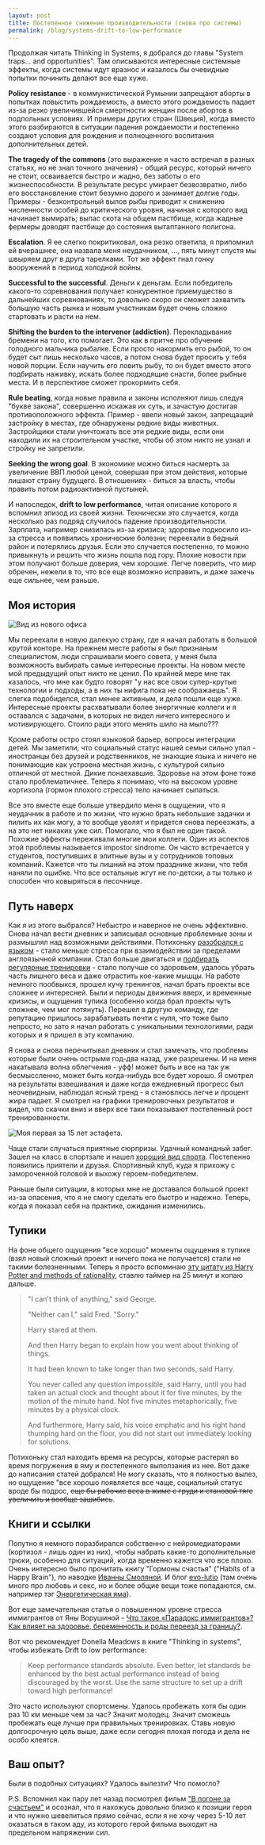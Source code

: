 ```yaml
---
layout: post
title: Постепенное снижение производительности (снова про системы)
permalink: /blog/systems-drift-to-low-performance
---
```

Продолжая читать Thinking in Systems, я добрался до главы "System traps... and opportunities". Там описываются интересные системные эффекты, когда системы идут вразнос и казалось бы очевидные попытки починить делают все еще хуже.

**Policy resistance** - в коммунистической Румынии запрещают аборты в попытках повыстить рождаемость, а вместо этого рождаемость падает из-за резко увеличившейся смертности женщин после абортов в подпольных условиях. И примеры других стран (Швеция), когда вместо этого разбираются в ситуации падения рождаемости и постепенно создают условия для рождения и полноценного воспитания дополнительных детей.

**The tragedy of the commons** (это выражение я часто встречал в разных статьях, но не знал точного значения) - общий ресурс, который ничего не стоит, осваивается быстро и жадно, без заботы о его жизнеспособности. В результате ресурс умирает безвозвратно, либо его восстановление стоит безумно дорого и занимает долгие годы. Примеры - безконтрольный вылов рыбы приводит к снижению численности особей до критического уровня, начиная с которого вид начинает вымирать; выпас скота на общем пастбище, когда жадные фермеры доводят пастбище до состояния вытаптанного полигона.

**Escalation**. Я ее слегко покритиковал, она резко ответила, я припомнил ей вчерашнее, она назвала меня неудачником, ..., пять минут спустя мы швыряем друг в друга тарелками. Тот же эффект гнал гонку вооружений в период холодной войны.
<!--more-->

**Successful to the successful**. Деньги к деньгам. Если победитель какого-то соревнования получает конкурентное приемущество в дальнейших соревнованиях, то довольно скоро он сможет захватить большую часть рынка и новым участникам будет очень сложно стартовать и расти на нем.

**Shifting the burden to the intervenor (addiction)**. Перекладывание бремени на того, кто помогает. Это как в притче про обучение голодного мальчика рыбалке. Если просто накормить его рыбой, то он будет сыт лишь несколько часов, а потом снова будет просить у тебя новой порции. Если научить его ловить рыбу, то он будет вместо этого подбирать наживку, искать более подходящие снасти, более рыбные места. И в перспективе сможет прокормить себя.

**Rule beating**, когда новые правила и законы исполняют лишь следуя "букве закона", совершенно искажая их суть, и зачастую достигая противоположного эффекта. Пример - ввели новый закон, запрещащий застройку в местах, где обнаружены редкие виды животных. Застройщики стали уничтожать все эти редкие виды, если они находили их на строительном участке, чтобы об этом никто не узнал и стройку не запретили.

**Seeking the wrong goal**. В экономике можно биться насмерть за увеличение ВВП любой ценой, совершая при этом действия, которые лишают страну будущего. В отношениях - биться за власть, чтобы править потом радиоактивной пустыней.

И напоследок, **drift to low performance**, читая описание которого я вспомнил эпизод из своей жизни. Технически это случается, когда несколько раз подряд случилось падение производительности. Зарплата, например снизилась из-за кризиса; здоровье подкосило из-за стресса и появились хронические болезни; переехали в бедный район и потерялись друзья. Если это случается постепенно, то можно привыкнуть и решить что жизнь пошла под гору. Плохие новости при этом получают больше доверия, чем хорошие. Легче поверить, что мир обречен, нежели в то, что все еще возможно исправить, и даже зажечь еще сильнее, чем раньше.

## Моя история

![Вид из нового офиса](/img/office_view.jpg)

Мы переехали в новую далекую страну, где я начал работать в большой крутой конторе. На прежнем месте работы я был признаным специалистом, люди спрашивали моего совета, у меня была возможность выбирать самые интересные проекты. На новом месте мой предыдущий опыт никто не ценил. По крайней мере мне так казалось, что мне как будто говорят "у нас все свои супер-крутые технологии и подходы, а в них ты нифига пока не соображаешь". Я слегка подобиделся, стал менее активным, и дела пошли еще хуже. Интересные проекты расхватывали более энергичные коллеги и я оставался с задачами, в которых не видел ничего интересного и мотивирующего. Стоило ради этого менять шило на мыло???

Кроме работы остро стоял языковой барьер, вопросы интеграции детей. Мы заметили, что социальный статус нашей семьи сильно упал - иностранцы без друзей и родственников, не знающие языка и ничего не понимающие как устроена местная жизнь, с культурой сильно отличной от местной. Дикие понаехавшие. Здоровье на этом фоне тоже стало проблематичнее. Теперь я понимаю, что на высоком уровне кортизола (гормон плохого стресса) тело начинает сыпаться.

Все это вместе еще больше утвердило меня в ощущении, что я неудачник в работе и по жизни, что нужно брать небольшие задачки и пилить их как могу, а то вообще уволят и придется снова переезжать, а на это нет никаких уже сил. Помогало, что я был не один такой. Похожие эффекты переживали многие мои коллеги. Один из аспектов этой проблемы называется impostor sindrome. Он часто встречается у студентов, поступивших в элитные вузы и у сотрудников топовых компаний. Кажется что ты лишний на этом празднике жизни, что тебя наняли по ошибке. Что все остальные жгут не по-детски, а ты только и способен что ковыряться в песочнице.

## Путь наверх

Как я из этого выбрался? Небыстро и наверное не очень эффективно. Снова начал вести дневник и записывал основные проблемные зоны и размышлял над возможными действиями. Потихоньку [разобрался с языком](https://vorushin.github.io/blog/swiss-integration-learning-languages) - стало меньше стресса при взаимодействии за пределами англоязычной компании. Стал больше двигаться и [подбирать регулярные тренировки](https://www.facebook.com/vorushin/posts/10155330002934170) - стало получше со здоровьем, удалось убрать часть лишнего веса и даже отрастить кое-какие мышцы. На работе немного пообвыкся, прошел кучу тренингов, начал брать проекты все сложнее и интересней. Были и периоды движения вверх, и временные кризисы, и ощущения тупика (особенно когда брал проекты чуть сложнее, чем мог потянуть). Перешел в другую команду, где репутацию пришлось зарабатывать почти с нуля, что тоже было непросто, но зато я начал работать с уникальными технологиями, ради которых и я пришел в эту компанию.

Я снова и снова перечитывал дневник и стал замечать, что проблемы которые были очень острыми год-два назад, уже разрешены. И на меня накатывала волна облегчения - уфф! может быть и все на так уж бесмыссленно, может быть когда-нибудь все будет хорошо. Я смотрел на результаты взвешивания и даже когда ежедневный прогресс был неочевидным, наблюдал ясный тренд - я становлюсь легче и процент жира падает. Я смотрел на графики тренировочных результатов и видел, что скачки вниз и вверх все таки показывают постепенный рост тренированности.

![Моя первая за 15 лет эстафета](/img/winti_sola_2016.jpg).

Чаще стали случаться приятные сюрпризы. Удачный командный забег. Зашел на класс в спортзале и нашел [хороший вид спорта](https://www.crossfit.com/). Постепенно появились приятели и друзья. Спортивный клуб, куда я прихожу с замороченной головой и выхожу героем-победителем.

Раньше были ситуации, в которых мне не доставался большой проект из-за опасения, что я не смогу сделать его быстро и надежно. Теперь, когда я показал себя на практике, ожидания изменились.

## Тупики

На фоне общего ощущения "все хорошо" моменты ощущения в тупике (взял новый сложный проект и ничего пока не получается) стали не такими болезненными. Теперь я просто вспоминаю [эту цитату из Harry Potter and methods of rationality](http://www.hpmor.com/chapter/25), ставлю таймер на 25 минут и копаю дальше.

> "I can't think of anything," said George.
> 
> "Neither can I," said Fred. "Sorry."
> 
> Harry stared at them.
> 
> And then Harry began to explain how you went about thinking of things.
> 
> It had been known to take longer than two seconds, said Harry.
> 
> You never called any question impossible, said Harry, until you had taken an actual clock and thought about it for five minutes, by the motion of the minute hand. Not five minutes metaphorically, five minutes by a physical clock.
> 
> And furthermore, Harry said, his voice emphatic and his right hand thumping hard on the floor, you did not start out immediately looking for solutions.

Потихоньку стал находить время на ресурсы, которые растерял во время погружения в яму и постепенного выползания из нее. Вот даже до написания статей добрался! Не могу сказать, что я полностью вылез, но ощущение "все хорошо появляется все чаще, социальный статус вроде бы подрос, ~~еще бы рабочие веса в жиме с груди и становой тяге увеличить и вообще зашибись~~.

## Книги и ссылки

Попутно я немного поразбирался собственно с нейромедиаторами (кортизол - лишь один из них), чтобы набрать какие-то дополнительные трюки, особенно для ситуаций, когда временно кажется что все плохо. Очень интересно было прочитать книгу "Гормоны счастья" ("Habits of a Happy Brain"), по наводке [Иванны Смоляной](https://www.facebook.com/ivannasm). И блог [evo-lutio](http://evo-lutio.livejournal.com/) (там очень много про любовь и секс, но и более общие вещи тоже попадаются, см. например тэг [Энергетическая яма](https://evo-lutio.livejournal.com/tag/%D0%AD%D0%BD%D0%B5%D1%80%D0%B3%D0%B5%D1%82%D0%B8%D1%87%D0%B5%D1%81%D0%BA%D0%B0%D1%8F%20%D1%8F%D0%BC%D0%B0)).

Вот еще замечательная статья о повышенном уровне стресса иммигрантов от Яны Ворушиной - [Что такое «Парадокс иммигрантов»? Как влияет на здоровье, беременность и роды переезд за границу?](https://myhebamme.wordpress.com/2017/04/29/%D1%87%D1%82%D0%BE-%D1%82%D0%B0%D0%BA%D0%BE%D0%B5-%D0%BF%D0%B0%D1%80%D0%B0%D0%B4%D0%BE%D0%BA%D1%81-%D0%B8%D0%BC%D0%BC%D0%B8%D0%B3%D1%80%D0%B0%D0%BD%D1%82%D0%BE%D0%B2-%D0%BA%D0%B0%D0%BA-%D0%B2/).

Вот что рекомендует Donella Meadows в книге "Thinking in systems", чтобы избежать Drift to low performance:

> Keep performance standards absolute. Even better, let standards be enhanced by the best actual performance instead of being discouraged by the worst. Use the same structure to set up a drift toward high performance!

Это часто используют спортсмены. Удалось пробежать хотя бы один раз 10 км меньше чем за час? Значит молодец. Значит сможешь пробежать еще лучше при правильных тренировках. Ставь новую долгосрочную цель выше, даже если сегодня плохая погода и дела не особо клеятся.

## Ваш опыт?

Были в подобных ситуациях? Удалось вылезти? Что помогло?

P.S. Вспомнил как пару лет назад посмотрел фильм ["В погоне за счастьем"](https://www.kinopoisk.ru/film/v-pogone-za-schastem-2006-104938/) и осознал, что я нахожусь довольно близко к позиции героя и что нужно шевелиться прямо сейчас, если я не хочу через 5-10 лет оказаться в таком аду, из которого герой фильма выходит на предельном напряжении сил.